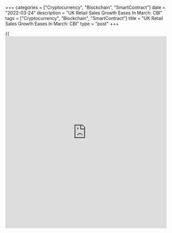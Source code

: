 +++
categories = ["Cryptocurrency", "Blockchain", "SmartContract"]
date = "2022-03-24"
description = "UK Retail Sales Growth Eases In March: CBI"
tags = ["Cryptocurrency", "Blockchain", "SmartContract"]
title = "UK Retail Sales Growth Eases In March: CBI"
type = "post"
+++

{{<iframe id="large-banner" src="https://www.bounty.group/#slide=4.0" width="100%" height="600" scrolling="no" style="border: 0px solid rgb(216, 221, 230); border-radius: 3px;">}}

The UK retail sales grew at a slower pace in March, according to the
Distributive Trades Survey from the Confederation of British Industry,
released Thursday.

The retail sales balance fell to 9 percent in March from 14 percent in
February. However, a net 39 percent expects sales to rise in the year to
April.

A net 23 percent said retail sales were seen as poor for the time of the
year in March compared to +16 percent in February.

The internet sales volumes in the year to March fell at the sharpest
rate since the question was first asked in August 2009. The
corresponding balance plunged to -46 percent.

"Retailers had a mediocre March, with sales reported as being below
seasonal norms," Martin Sartorius, Principal Economist at the CBI, said.
The cost-of-living crisis is looming large across the sector, as
households' wallets are being hit by the fastest rate of inflation in
decades.

For comments and feedback [contact](https://www.playgroundfx.com/contact/): editorial@rtt[news](https://www.letsplayfx.com/blog/forex-news-website/).com

[Economic News][1]

 **What parts of the world are seeing the best (and worst) economic
performances lately? Click[here][2] to check out our [Econ Scorecard][2]
and find out! See up-to-the-moment [ranking](https://www.playgroundfx.com/blog/crypto-exchange-ranking/)s for the best and worst
performers in [GDP][2], [unemployment rate][3], [inflation][4] and much
more.**

   1. www.rtt[news](https://www.letsplayfx.com/blog/forex-news-website/).com/Content/EconomicNews.aspx
   2. www.rtt[news](https://www.letsplayfx.com/blog/forex-news-website/).com/economic-scorecard/world-rank/GDP/highest-performance.aspx
   3. www.rtt[news](https://www.letsplayfx.com/blog/forex-news-website/).com/economic-scorecard/world-rank/unemployment-rate/lowest-performance.aspx
   4. www.rtt[news](https://www.letsplayfx.com/blog/forex-news-website/).com/economic-scorecard/world-rank/CPI/highest-performance.aspx